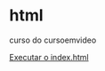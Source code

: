 # html
 curso do cursoemvideo
 
 <a href="/home/ferreiraleal/Documentos/githtml/html/index.html">Executar o index.html</a>
